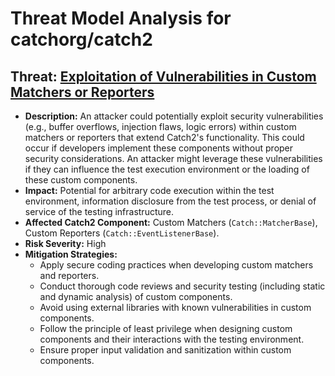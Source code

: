 # Threat Model Analysis for catchorg/catch2

## Threat: [Exploitation of Vulnerabilities in Custom Matchers or Reporters](./threats/exploitation_of_vulnerabilities_in_custom_matchers_or_reporters.md)

*   **Description:** An attacker could potentially exploit security vulnerabilities (e.g., buffer overflows, injection flaws, logic errors) within custom matchers or reporters that extend Catch2's functionality. This could occur if developers implement these components without proper security considerations. An attacker might leverage these vulnerabilities if they can influence the test execution environment or the loading of these custom components.
*   **Impact:** Potential for arbitrary code execution within the test environment, information disclosure from the test process, or denial of service of the testing infrastructure.
*   **Affected Catch2 Component:** Custom Matchers (`Catch::MatcherBase`), Custom Reporters (`Catch::EventListenerBase`).
*   **Risk Severity:** High
*   **Mitigation Strategies:**
    *   Apply secure coding practices when developing custom matchers and reporters.
    *   Conduct thorough code reviews and security testing (including static and dynamic analysis) of custom components.
    *   Avoid using external libraries with known vulnerabilities in custom components.
    *   Follow the principle of least privilege when designing custom components and their interactions with the testing environment.
    *   Ensure proper input validation and sanitization within custom components.

